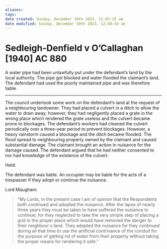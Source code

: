 ```yaml
---
aliases: 
tags: 
date created: Sunday, December 10th 2023, 12:02:25 am
date modified: Sunday, December 10th 2023, 12:40:34 am
---
```


# Sedleigh-Denfield v O’Callaghan [1940] AC 880

A water pipe had been unlawfully put under the defendant’s land by the local authority. The pipe got blocked and water flooded the claimant’s land. The defendant had used the poorly maintained pipe and was therefore liable.

---

The council undertook some work on the defendant’s land at the request of a neighbouring landowner. They had placed a culvert in a ditch to allow the water to drain away, however, they had negligently placed a grate in the wrong place which rendered the grate useless and the culvert became prone to blockages. The defendant’s workers had cleaned the culvert periodically over a three-year period to prevent blockages. However, a heavy rainstorm caused a blockage and the ditch became flooded. The flood spread to neighbouring property owned by the claimant and caused substantial damage. The claimant brought an action in nuisance for the damage caused. The defendant argued that he had neither consented to nor had knowledge of the existence of the culvert.

Held:

The defendant was liable. An occupier may be liable for the acts of a trespasser if they adopt or continue the nuisance.

Lord Maugham:

> “My Lords, in the present case I am of opinion that the Respondents both continued and adopted the nuisance. After the lapse of nearly three years they must be taken to have suffered the nuisance to continue; for they neglected to take the very simple step of placing a grid in the proper place which would have removed the danger to their neighbour s land. They adopted the nuisance for they continued during all that time to use the artificial contrivance of the conduit for the purpose of getting rid of water from their property without taking the proper means for rendering it safe.”
